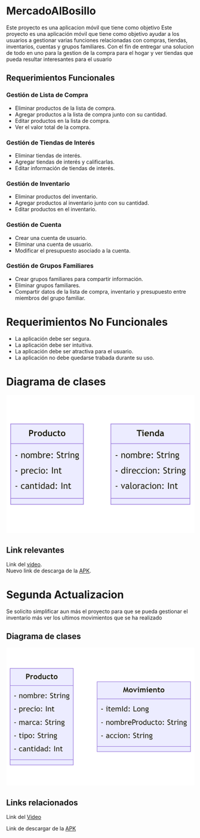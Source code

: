# MercadoAlBosillo

Este proyecto es una aplicacion móvil que tiene como objetivo 
Este proyecto es una aplicación móvil que tiene como objetivo ayudar a los usuarios a gestionar varias funciones relacionadas con compras, tiendas, inventarios, cuentas y grupos familiares. Con el fin de entregar una solucion de todo en uno para la gestion de la compra para el hogar y ver tiendas que pueda resultar interesantes para el usuario

## Requerimientos Funcionales

### Gestión de Lista de Compra
- Eliminar productos de la lista de compra.
- Agregar productos a la lista de compra junto con su cantidad.
- Editar productos en la lista de compra.
- Ver el valor total de la compra.

### Gestión de Tiendas de Interés
- Eliminar tiendas de interés.
- Agregar tiendas de interés y calificarlas.
- Editar información de tiendas de interés.

### Gestión de Inventario
- Eliminar productos del inventario.
- Agregar productos al inventario junto con su cantidad.
- Editar productos en el inventario.

### Gestión de Cuenta
- Crear una cuenta de usuario.
- Eliminar una cuenta de usuario.
- Modificar el presupuesto asociado a la cuenta.

### Gestión de Grupos Familiares
- Crear grupos familiares para compartir información.
- Eliminar grupos familiares.
- Compartir datos de la lista de compra, inventario y presupuesto entre miembros del grupo familiar.

# Requerimientos No Funcionales

- La aplicación debe ser segura.
- La aplicación debe ser intuitiva.
- La aplicación debe ser atractiva para el usuario.
- La aplicación no debe quedarse trabada durante su uso.

# Diagrama de clases
![Diagrama de clases](https://github.com/fantasmarobapan/MercadoAlBosillo/blob/master/Diagrama%20de%20%20clases.png)

## Link relevantes
Link del [video](https://youtu.be/EsBbA89mOo4).  
Nuevo link de descarga de la [APK](https://mega.nz/file/Mnc1kaBA#CknmYlcOU9hlyQrEY9IV-iarjxe8qvPNu5yQDfXVbIE).

# Segunda Actualizacion

Se solicito simplificar aun más el proyecto para que se pueda gestionar el inventario más ver los ultimos movimientos que se ha realizado

## Diagrama de clases
![Segundo Diagrama de Clases](https://github.com/fantasmarobapan/MercadoAlBosillo/blob/master/diagrama%20de%20clasesV2.png)

## Links relacionados
Link del [Video](https://youtu.be/O0gUT82KAfE)

Link de descargar de la [APK](https://mega.nz/file/B60mxYAY#cYGkuWUqrpqez3RPEUxG8S4m7CNvfcnmx-jo--piEwA)
